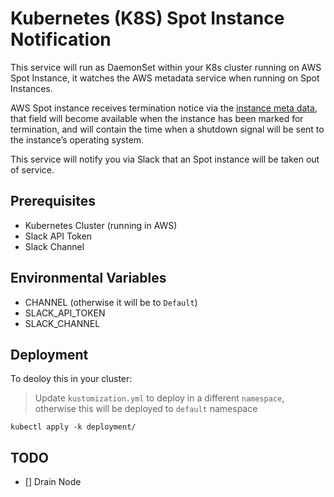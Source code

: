 # Kubernetes (K8S) Spot Instance Notification

This service will run as DaemonSet within your K8s cluster running on AWS Spot Instance, it watches the AWS metadata service when running on Spot Instances.

AWS Spot instance receives termination notice via the [instance meta data](https://aws.amazon.com/blogs/aws/new-ec2-spot-instance-termination-notices/), that field will become available when the instance has been marked for termination, and will contain the time when a shutdown signal will be sent to the instance’s operating system.

This service will notify you via Slack that an Spot instance will be taken out of service.

## Prerequisites

- Kubernetes Cluster (running in AWS)
- Slack API Token
- Slack Channel

## Environmental Variables

- CHANNEL (otherwise it will be to `Default`)
- SLACK_API_TOKEN
- SLACK_CHANNEL

## Deployment

To deoloy this in your cluster:

> Update `kustomization.yml` to deploy in a different `namespace`,
> otherwise this will be deployed to `default` namespace

```shell
kubectl apply -k deployment/
```

## TODO

- [] Drain Node
